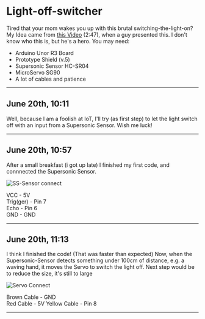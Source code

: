 # Light-off-switcher
Tired that your mom wakes you up with this brutal switching-the-light-on? My Idea came from [this Video](https://www.youtube.com/watch?v=XNcZpjLA3yI) (2:47), when a guy presented this. I don't know who this is, but he's a hero.
You may need:
* Arduino Unor R3 Board
* Prototype Shield (v.5)
* Supersonic Sensor HC-SR04
* MicroServo SG90
* A lot of cables and patience
________________________________________________________________________________________________________________________________
## June 20th, 10:11  
Well, because I am a foolish at IoT, I'll try (as first step) to let the light switch off with an input from a Supersonic Sensor.
Wish me luck!
________________________________________________________________________________________________________________________________
## June 20th, 10:57  
After a small breakfast (i got up late) I finished my first code, and connnected the Supersonic Sensor.

![SS-Sensor connect](https://github.com/user-attachments/assets/64cf7565-8ab5-4add-918b-5b5d57c22de2)

VCC - 5V  
Trig(ger) - Pin 7  
Echo - Pin 6  
GND - GND  
________________________________________________________________________________________________________________________________
## June 20th, 11:13  
I think I finished the code! (That was faster than expected)
Now, when the Supersonic-Sensor detects something under 100cm of distance, e.g. a waving hand, it moves the Servo to switch the light off.
Next step would be to reduce the size, it's still to large

![Servo Connect](https://github.com/user-attachments/assets/dcba93c6-3719-4a8e-b0d1-88b27194d820)

Brown Cable - GND  
Red Cable - 5V
Yellow Cable - Pin 8
________________________________________________________________________________________________________________________________
